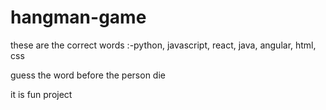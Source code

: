 # hangman-game

these are the correct words :-python, javascript, react, java, angular, html, css

guess the word before the person die

it is fun project 
